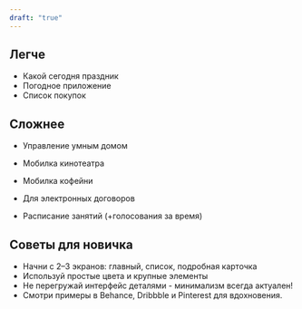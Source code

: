 ```yaml
---
draft: "true"
---
```


## Легче
- Какой сегодня праздник
- Погодное приложение
- Список покупок

## Сложнее
- Управление умным домом
- Мобилка кинотеатра
- Мобилка кофейни

- Для электронных договоров
- Расписание занятий (+голосования за время)


## Советы для новичка
- ‌Начни с 2–3 экранов: главный, список, подробная карточка
- ‌Используй простые цвета и крупные элементы
- ‌Не перегружай интерфейс деталями - минимализм всегда актуален!
- ‌Смотри примеры в Behance, Dribbble и Pinterest для вдохновения.